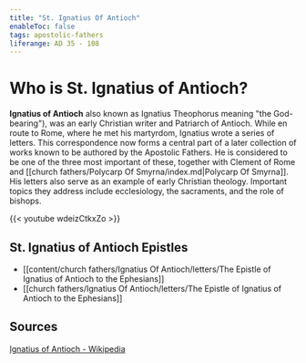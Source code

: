 ```yaml
---
title: "St. Ignatius Of Antioch"
enableToc: false
tags: apostolic-fathers
liferange: AD 35 - 108
---
```


# Who is St. Ignatius of Antioch?
**Ignatius of Antioch** also known as Ignatius Theophorus meaning "the God-bearing"), was an early Christian writer and Patriarch of Antioch. While en route to Rome, where he met his martyrdom, Ignatius wrote a series of letters. This correspondence now forms a central part of a later collection of works known to be authored by the Apostolic Fathers. He is considered to be one of the three most important of these, together with Clement of Rome and [[church fathers/Polycarp Of Smyrna/index.md|Polycarp Of Smyrna]]. His letters also serve as an example of early Christian theology. Important topics they address include ecclesiology, the sacraments, and the role of bishops. 


{{< youtube wdeizCtkxZo >}}

## St. Ignatius of Antioch Epistles
- [[content/church fathers/Ignatius Of Antioch/letters/The Epistle of Ignatius of Antioch to the Ephesians]]
- [[church fathers/Ignatius Of Antioch/letters/The Epistle of Ignatius of Antioch to the Ephesians]]

## Sources
[Ignatius of Antioch - Wikipedia](https://en.wikipedia.org/wiki/Ignatius_of_Antioch)
